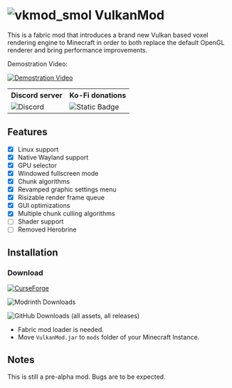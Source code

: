 # ![vkmod_smol](https://github.com/SpidFightFR/VulkanMod/assets/60798703/b3d31560-3563-4ddc-a9ea-d1fbf12b5b5e) VulkanMod

This is a fabric mod that introduces a brand new Vulkan based voxel rendering engine to Minecraft in order to both replace the default OpenGL renderer and bring performance improvements.

Demostration Video:

[![Demostration Video](http://img.youtube.com/vi/sbr7UxcAmOE/0.jpg)](https://youtu.be/sbr7UxcAmOE)


<table>
    <tr>
      <th> Discord server</th>
      <th> Ko-Fi donations</th>
    </tr>
  <tr>
    <td> <img alt="Discord" src="https://img.shields.io/discord/963180553547419670?style=flat-square&logo=discord&logoColor=%23FFFFFF&label=Vulkanmod%20official%20discord%20server&labelColor=%235865F2&color=%235865F2">
 </td>
    <td> <img alt="Static Badge" src="https://img.shields.io/badge/KoFi-%23ff5e5b?logo=ko-fi&logoColor=%23FFFFFF&link=https%3A%2F%2Fko-fi.com%2FV7V7CHHJV"> </td>
  </tr>
</table>


## Features

- [x] Linux support
- [x] Native Wayland support
- [x] GPU selector
- [x] Windowed fullscreen mode
- [x] Chunk algorithms
- [x] Revamped graphic settings menu
- [x] Risizable render frame queue
- [x] GUI optimizations
- [x] Multiple chunk culling algorithms
- [ ] Shader support
- [ ] Removed Herobrine

## Installation

### Download

[![CurseForge](https://cf.way2muchnoise.eu/full_635429_downloads.svg?badge_style=flat)](https://www.curseforge.com/minecraft/mc-mods/vulkanmod)

![Modrinth Downloads](https://img.shields.io/modrinth/dt/JYQhtZtO?logo=modrinth&label=Modrinth%20Downloads)


![GitHub Downloads (all assets, all releases)](https://img.shields.io/github/downloads/xCollateral/VulkanMod/total?style=flat-square&logo=github&label=Github%20Downloads)




- Fabric mod loader is needed.
- Move `VulkanMod.jar` to `mods` folder of your Minecraft Instance.


## Notes
This is still a pre-alpha mod. Bugs are to be expected.
